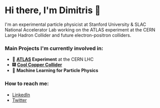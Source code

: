 
<!--
**dntounis/dntounis** is a ✨ _special_ ✨ repository because its `README.md` (this file) appears on your GitHub profile.

Here are some ideas to get you started:

- 🔭 I’m currently working on ...
- 🌱 I’m currently learning ...
- 👯 I’m looking to collaborate on ...
- 🤔 I’m looking for help with ...
- 💬 Ask me about ...
- 📫 How to reach me: ...
- 😄 Pronouns: ...
- ⚡ Fun fact: ...
-->

# Hi there, I'm Dimitris 👋

I'm an experimental particle physicist at Stanford University & SLAC National Accelerator Lab working on the ATLAS experiment at the CERN Large Hadron Collider and future electron-positron colliders.

### Main Projects I'm currently involved in:
- 🌌 **[ATLAS](atlas.cern) Experiment** at the CERN LHC
- 🎆 **[Cool Copper Collider](https://web.slac.stanford.edu/c3/)**
- 🤖 **Machine Learning for Particle Physics**

### How to reach me:
- [LinkedIn](https://www.linkedin.com/in/dimitris-ntounis-76645b269/)
- [Twitter](https://twitter.com/dimntounis)

